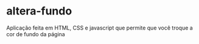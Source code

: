 # altera-fundo
Aplicação feita em HTML, CSS e javascript que permite que você troque a cor de fundo da página
